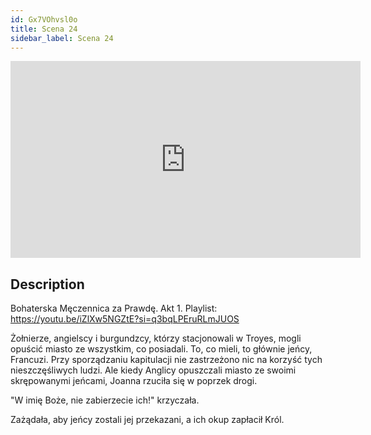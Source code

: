 ```yaml
---
id: Gx7VOhvsl0o
title: Scena 24
sidebar_label: Scena 24
---
```


<iframe
  width="560"
  height="315"
  src="https://www.youtube.com/embed/Gx7VOhvsl0o"
  title="YouTube video player"
  frameborder="0"
  allow="accelerometer; autoplay; clipboard-write; encrypted-media; gyroscope; picture-in-picture; web-share"
  referrerpolicy="strict-origin-when-cross-origin"
  allowfullscreen
></iframe>

## Description

Bohaterska Męczennica za Prawdę. Akt 1.
Playlist: https://youtu.be/iZlXw5NGZtE?si=q3bqLPEruRLmJUOS

Żołnierze, angielscy i burgundzcy, którzy stacjonowali w Troyes, mogli opuścić miasto ze wszystkim, co posiadali. To, co mieli, to głównie jeńcy, Francuzi. Przy sporządzaniu kapitulacji nie zastrzeżono nic na korzyść tych nieszczęśliwych ludzi. Ale kiedy Anglicy opuszczali miasto ze swoimi skrępowanymi jeńcami, Joanna rzuciła się w poprzek drogi.

"W imię Boże, nie zabierzecie ich!" krzyczała.

Zażądała, aby jeńcy zostali jej przekazani, a ich okup zapłacił Król.
